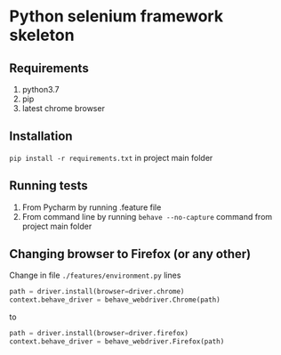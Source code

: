 # Python selenium framework skeleton

## Requirements
1. python3.7
2. pip
3. latest chrome browser

## Installation
`pip install -r requirements.txt` in project main folder

## Running tests
1. From Pycharm by running .feature file
2. From command line by running `behave --no-capture` command from project main folder


## Changing browser to Firefox (or any other)
Change in file `./features/environment.py` lines

```python
path = driver.install(browser=driver.chrome)
context.behave_driver = behave_webdriver.Chrome(path)
```

to 

```python
path = driver.install(browser=driver.firefox)
context.behave_driver = behave_webdriver.Firefox(path)
```